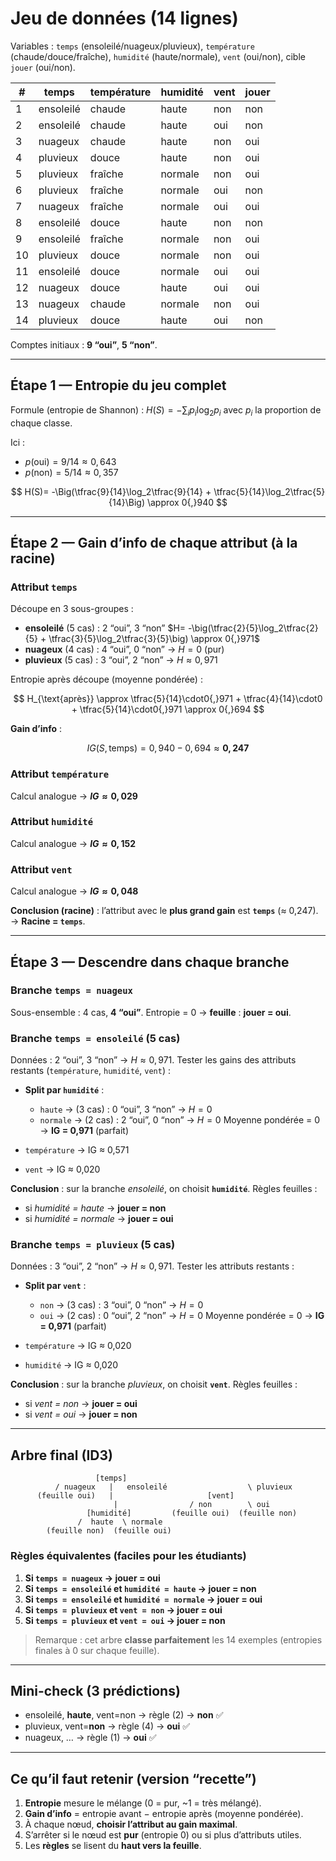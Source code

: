 
# Jeu de données (14 lignes)

Variables : `temps` (ensoleilé/nuageux/pluvieux), `température` (chaude/douce/fraîche), `humidité` (haute/normale), `vent` (oui/non), cible `jouer` (oui/non).

| #  | temps     | température | humidité | vent | jouer |
| -- | --------- | ----------- | -------- | ---- | ----- |
| 1  | ensoleilé | chaude      | haute    | non  | non   |
| 2  | ensoleilé | chaude      | haute    | oui  | non   |
| 3  | nuageux   | chaude      | haute    | non  | oui   |
| 4  | pluvieux  | douce       | haute    | non  | oui   |
| 5  | pluvieux  | fraîche     | normale  | non  | oui   |
| 6  | pluvieux  | fraîche     | normale  | oui  | non   |
| 7  | nuageux   | fraîche     | normale  | oui  | oui   |
| 8  | ensoleilé | douce       | haute    | non  | non   |
| 9  | ensoleilé | fraîche     | normale  | non  | oui   |
| 10 | pluvieux  | douce       | normale  | non  | oui   |
| 11 | ensoleilé | douce       | normale  | oui  | oui   |
| 12 | nuageux   | douce       | haute    | oui  | oui   |
| 13 | nuageux   | chaude      | normale  | non  | oui   |
| 14 | pluvieux  | douce       | haute    | oui  | non   |

Comptes initiaux : **9 “oui”**, **5 “non”**.

---

## Étape 1 — Entropie du jeu complet

Formule (entropie de Shannon) :
$H(S)=-\sum_i p_i \log_2 p_i$ avec $p_i$ la proportion de chaque classe.

Ici :

* $p(\text{oui})=9/14 \approx 0{,}643$
* $p(\text{non})=5/14 \approx 0{,}357$

$$
H(S)= -\Big(\tfrac{9}{14}\log_2\tfrac{9}{14} + \tfrac{5}{14}\log_2\tfrac{5}{14}\Big)
\approx 0{,}940
$$

---

## Étape 2 — Gain d’info de chaque attribut (à la racine)

### Attribut `temps`

Découpe en 3 sous-groupes :

* **ensoleilé** (5 cas) : 2 “oui”, 3 “non”
  $H= -\big(\tfrac{2}{5}\log_2\tfrac{2}{5} + \tfrac{3}{5}\log_2\tfrac{3}{5}\big) \approx 0{,}971$
* **nuageux** (4 cas) : 4 “oui”, 0 “non” → $H=0$ (pur)
* **pluvieux** (5 cas) : 3 “oui”, 2 “non” → $H \approx 0{,}971$

Entropie après découpe (moyenne pondérée) :

$$
H_{\text{après}} \approx \tfrac{5}{14}\cdot0{,}971 + \tfrac{4}{14}\cdot0 + \tfrac{5}{14}\cdot0{,}971 \approx 0{,}694
$$

**Gain d’info** :

$$
IG(S,\text{temps}) = 0{,}940 - 0{,}694 \approx \mathbf{0{,}247}
$$

### Attribut `température`

Calcul analogue → **$IG \approx 0{,}029$**

### Attribut `humidité`

Calcul analogue → **$IG \approx 0{,}152$**

### Attribut `vent`

Calcul analogue → **$IG \approx 0{,}048$**

**Conclusion (racine)** : l’attribut avec le **plus grand gain** est **`temps`** (≈ 0,247).
→ **Racine = `temps`**.

---

## Étape 3 — Descendre dans chaque branche

### Branche `temps = nuageux`

Sous-ensemble : 4 cas, **4 “oui”**.
Entropie = 0 → **feuille** : **jouer = oui**.

### Branche `temps = ensoleilé` (5 cas)

Données : 2 “oui”, 3 “non” → $H \approx 0{,}971$.
Tester les gains des attributs restants (`température`, `humidité`, `vent`) :

* **Split par `humidité`** :

  * `haute` → (3 cas) : 0 “oui”, 3 “non” → $H=0$
  * `normale` → (2 cas) : 2 “oui”, 0 “non” → $H=0$
    Moyenne pondérée = 0 → **IG = 0,971** (parfait)

* `température` → IG ≈ 0,571

* `vent` → IG ≈ 0,020

**Conclusion** : sur la branche *ensoleilé*, on choisit **`humidité`**.
Règles feuilles :

* si *humidité = haute* → **jouer = non**
* si *humidité = normale* → **jouer = oui**

### Branche `temps = pluvieux` (5 cas)

Données : 3 “oui”, 2 “non” → $H \approx 0{,}971$.
Tester les attributs restants :

* **Split par `vent`** :

  * `non` → (3 cas) : 3 “oui”, 0 “non” → $H=0$
  * `oui` → (2 cas) : 0 “oui”, 2 “non” → $H=0$
    Moyenne pondérée = 0 → **IG = 0,971** (parfait)

* `température` → IG ≈ 0,020

* `humidité` → IG ≈ 0,020

**Conclusion** : sur la branche *pluvieux*, on choisit **`vent`**.
Règles feuilles :

* si *vent = non* → **jouer = oui**
* si *vent = oui* → **jouer = non**

---

## Arbre final (ID3)

```
                   [temps]
          / nuageux   |   ensoleilé                  \ pluvieux
      (feuille oui)   |                     [vent]
                       |                / non        \ oui
                 [humidité]         (feuille oui)  (feuille non)
               /  haute  \ normale
        (feuille non)  (feuille oui)
```

### Règles équivalentes (faciles pour les étudiants)

1. **Si `temps = nuageux` → jouer = oui**
2. **Si `temps = ensoleilé` et `humidité = haute` → jouer = non**
3. **Si `temps = ensoleilé` et `humidité = normale` → jouer = oui**
4. **Si `temps = pluvieux` et `vent = non` → jouer = oui**
5. **Si `temps = pluvieux` et `vent = oui` → jouer = non**

> Remarque : cet arbre **classe parfaitement** les 14 exemples (entropies finales à 0 sur chaque feuille).

---

## Mini-check (3 prédictions)

* ensoleilé, **haute**, vent=non → règle (2) → **non** ✅
* pluvieux, vent=**non** → règle (4) → **oui** ✅
* nuageux, … → règle (1) → **oui** ✅

---

## Ce qu’il faut retenir (version “recette”)

1. **Entropie** mesure le mélange (0 = pur, \~1 = très mélangé).
2. **Gain d’info** = entropie avant − entropie après (moyenne pondérée).
3. À chaque nœud, **choisir l’attribut au gain maximal**.
4. S’arrêter si le nœud est **pur** (entropie 0) ou si plus d’attributs utiles.
5. Les **règles** se lisent du **haut vers la feuille**.

